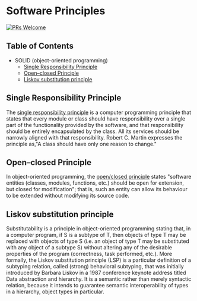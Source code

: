 # Software Principles

[![PRs Welcome](https://img.shields.io/badge/PRs-welcome-brightgreen.svg?style=flat-square)](http://makeapullrequest.com)


## Table of Contents

- SOLID (object-oriented programming)
  - [Single Responsibility Principle](#single-responsibility-principle)
  - [Open–closed Principle](#open–closed-principle)
  - [Liskov substitution principle](#liskov-substitution-principle)


## Single Responsibility Principle

The [single responsibility principle](//en.wikipedia.org/wiki/Single_responsibility_principle)
is a computer programming principle that states that every module or class
should have responsibility over a single part of the functionality provided by
the software, and that responsibility should be entirely encapsulated by the
class. All its services should be narrowly aligned with that responsibility.
Robert C. Martin expresses the principle as,"A class should have only one reason
to change."


## Open–closed Principle

In object-oriented programming, the [open/closed principle](//en.wikipedia.org/wiki/Open–closed_principle)
states "software entities (classes, modules, functions, etc.) should be open
for extension, but closed for modification"; that is, such an entity can
allow its behaviour to be extended without modifying its source code.


## Liskov substitution principle

Substitutability is a principle in object-oriented programming stating that,
in a computer program, if S is a subtype of T, then objects of type T may be
replaced with objects of type S (i.e. an object of type T may be substituted
with any object of a subtype S) without altering any of the desirable properties
of the program (correctness, task performed, etc.). More formally, the Liskov
substitution principle (LSP) is a particular definition of a subtyping relation,
called (strong) behavioral subtyping, that was initially introduced by
Barbara Liskov in a 1987 conference keynote address titled Data abstraction
and hierarchy. It is a semantic rather than merely syntactic relation, because
it intends to guarantee semantic interoperability of types in a hierarchy,
object types in particular.
